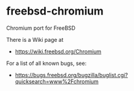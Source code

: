 freebsd-chromium
================

Chromium port for FreeBSD

There is a Wiki page at
* https://wiki.freebsd.org/Chromium

For a list of all known bugs, see:
* https://bugs.freebsd.org/bugzilla/buglist.cgi?quicksearch=www%2Fchromium
